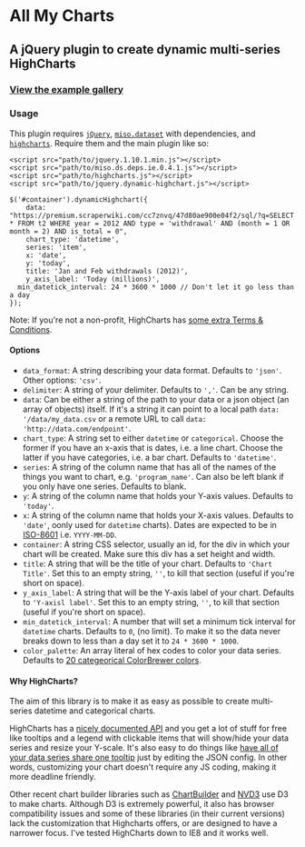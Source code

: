# All My Charts

## A jQuery plugin to create dynamic multi-series HighCharts

### <a href="http://csvsoundsystem.github.io/all-my-charts/" target="_blank">View the example gallery</a>

### Usage

This plugin requires <a href="" target="_blank">`jQuery`</a>, <a href="https://github.com/misoproject/dataset" target="_blank">`miso.dataset`</a> with dependencies, and <a href="http://www.highcharts.com/" target="_blank">`highcharts`</a>. Require them and the main plugin like so:

````
<script src="path/to/jquery.1.10.1.min.js"></script>
<script src="path/to/miso.ds.deps.ie.0.4.1.js"></script>
<script src="path/to/highcharts.js"></script>
<script src="path/to/jquery.dynamic-highchart.js"></script>
````

````
$('#container').dynamicHighchart({
	data: "https://premium.scraperwiki.com/cc7znvq/47d80ae900e04f2/sql/?q=SELECT * FROM t2 WHERE year = 2012 AND type = 'withdrawal' AND (month = 1 OR month = 2) AND is_total = 0",
	chart_type: 'datetime',
	series: 'item',
	x: 'date',
	y: 'today',
	title: 'Jan and Feb withdrawals (2012)',
	y_axis_label: 'Today (millions)',
  min_datetick_interval: 24 * 3600 * 1000 // Don't let it go less than a day
});
````
Note: If you're not a non-profit, HighCharts has [some extra Terms & Conditions](http://shop.highsoft.com/highcharts.html).


#### Options

* `data_format`: A string describing your data format. Defaults to `'json'`. Other options: `'csv'`.
* `delimiter`: A string of your delimiter. Defaults to `','`. Can be any string.
* `data`: Can be either a string of the path to your data or a json object (an array of objects) itself. If it's a string it can point to a local path `data: '/data/my_data.csv` or a remote URL to call `data: 'http://data.com/endpoint'`.
* `chart_type`: A string set to either `datetime` or `categorical`. Choose the former if you have an x-axis that is dates, i.e. a line chart. Choose the latter if you have categories, i.e. a bar chart. Defaults to `'datetime'`.
* `series`: A string of the column name that has all of the names of the things you want to chart, e.g. `'program_name'`. Can also be left blank if you only have one series. Defaults to blank.
* `y`: A string of the column name that holds your Y-axis values. Defaults to `'today'`.
* `x`: A string of the column name that holds your X-axis values. Defaults to `'date'`, oonly used for ``datetime`` charts). Dates are expected to be in [ISO-8601](http://en.wikipedia.org/wiki/ISO_8601) i.e. `YYYY-MM-DD`.
* `container`: A string CSS selector, usually an id, for the div in which your chart will be created. Make sure this div has a set height and width. 
* `title`: A string that will be the title of your chart. Defaults to `'Chart Title'`. Set this to an empty string, `''`, to kill that section (useful if you're short on space).
* `y_axis_label`: A string that will be the Y-axis label of your chart. Defaults to `'Y-axisl label'`. Set this to an empty string, `''`, to kill that section (useful if you're short on space).
* `min_datetick_interval`: A number that will set a minimum tick interval for `datetime` charts. Defaults to `0`, (no limit). To make it so the data never breaks down to less than a day set it to `24 * 3600 * 1000`.
* `color_palette`: An array literal of hex codes to color your data series. Defaults to [20 categeorical ColorBrewer colors](https://github.com/mbostock/d3/wiki/Ordinal-Scales#categorical-colors).

#### Why HighCharts?

The aim of this library is to make it as easy as possible to create multi-series datetime and categorical charts. 

HighCharts has a [nicely documented API](http://api.highcharts.com/) and you get a lot of stuff for free like tooltips and a legend with clickable items that will show/hide your data series and resize your Y-scale. It's also easy to do things like [have all of your data series share one tooltip](http://api.highcharts.com/highcharts#tooltip.shared) just by editing the JSON config. In other words, customizing your chart doesn't require any JS coding, making it more deadline friendly. 

Other recent chart builder libraries such as [ChartBuilder](https://github.com/Quartz/Chartbuilder) and [NVD3](https://github.com/novus/nvd3) use D3 to make charts. Although D3 is extremely powerful, it also has browser compatibility issues and some of these libraries (in their current versions) lack the customization that Highcharts offers, or are designed to have a narrower focus. I've tested HighCharts down to IE8 and it works well. 
